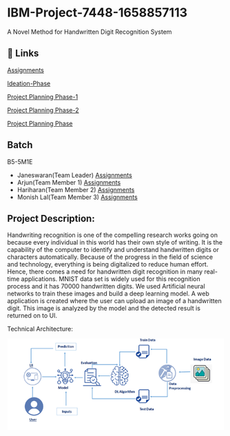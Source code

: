 # IBM-Project-7448-1658857113
A Novel Method for Handwritten Digit Recognition System
## 🔗 Links


[Assignments](https://github.com/IBM-EPBL/IBM-Project-7448-1658857113/tree/main/Assignments)

[Ideation-Phase](https://github.com/IBM-EPBL/IBM-Project-7448-1658857113/tree/main/Project-Design%20%26%20Planning/Ideation-Phase)

[Project Planning Phase-1](https://github.com/IBM-EPBL/IBM-Project-7448-1658857113/tree/main/Project-Design%20%26%20Planning/Project%20Design%20Phase-1)

[Project Planning Phase-2](https://github.com/IBM-EPBL/IBM-Project-7448-1658857113/tree/main/Project-Design%20%26%20Planning/Project%20Design%20Phase-2)

[Project Planning Phase](https://github.com/IBM-EPBL/IBM-Project-7448-1658857113/tree/main/Project-Design%20%26%20Planning/Project%20Planning%20Phase)
## Batch

B5-5M1E
- Janeswaran(Team Leader)      [Assignments](https://github.com/IBM-EPBL/IBM-Project-7448-1658857113/tree/main/Assignments/Janeswaran)
- Arjun(Team Member 1)      [Assignments](https://github.com/IBM-EPBL/IBM-Project-7448-1658857113/tree/main/Assignments/Arjun)
- Hariharan(Team Member 2)       [Assignments](https://github.com/IBM-EPBL/IBM-Project-7448-1658857113/tree/main/Assignments/Harirharan)
- Monish Lal(Team Member 3)     [Assignments](https://github.com/IBM-EPBL/IBM-Project-7448-1658857113/tree/main/Assignments/Monish%20Lal)



## Project Description:

Handwriting recognition is one of the compelling research works going on because every individual in this world has their own style of writing. It is the capability of the computer to identify and understand handwritten digits or characters automatically. Because of the progress in the field of science and technology, everything is being digitalized to reduce human effort. Hence, there comes a need for handwritten digit recognition in many real-time applications. MNIST data set is widely used for this recognition process and it has 70000 handwritten digits. We used Artificial neural networks to train these images and build a deep learning model. A web application is created where the user can upload an image of a handwritten digit. This image is analyzed by the model and the detected result is returned on to UI.

Technical Architecture:


![architecture - blueprint](https://github.com/IBM-EPBL/IBM-Project-7448-1658857113/blob/main/Project-Design%20%26%20Planning/Ideation-Phase/architecture.png)
